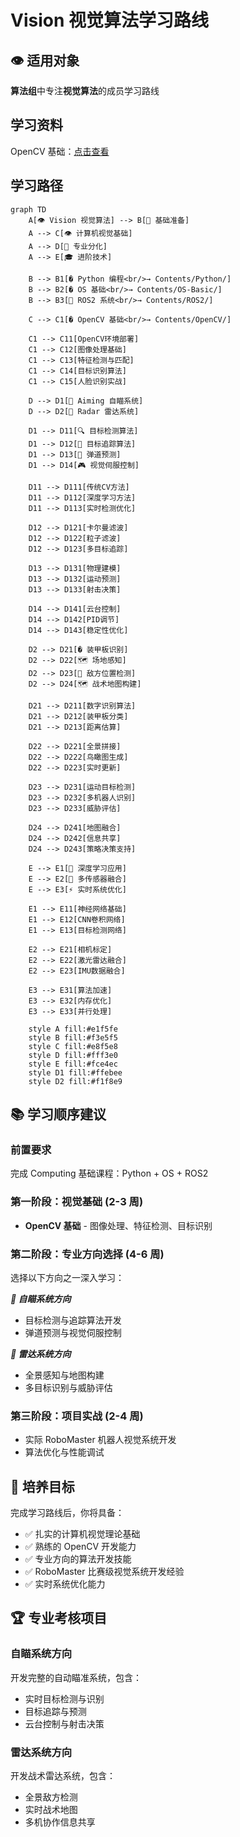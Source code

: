 # Vision 视觉算法学习路线

## 👁️ 适用对象

**算法组**中专注**视觉算法**的成员学习路线

## 学习资料

OpenCV 基础：[点击查看](../../../../Contents/OpenCV/README.md)

## 学习路径

```mermaid
graph TD
    A[👁️ Vision 视觉算法] --> B[🔰 基础准备]
    A --> C[👁️ 计算机视觉基础]
    A --> D[🎯 专业分化]
    A --> E[🎓 进阶技术]

    B --> B1[� Python 编程<br/>→ Contents/Python/]
    B --> B2[� OS 基础<br/>→ Contents/OS-Basic/]
    B --> B3[🤖 ROS2 系统<br/>→ Contents/ROS2/]

    C --> C1[� OpenCV 基础<br/>→ Contents/OpenCV/]

    C1 --> C11[OpenCV环境部署]
    C1 --> C12[图像处理基础]
    C1 --> C13[特征检测与匹配]
    C1 --> C14[目标识别算法]
    C1 --> C15[人脸识别实战]

    D --> D1[🎯 Aiming 自瞄系统]
    D --> D2[📡 Radar 雷达系统]

    D1 --> D11[🔍 目标检测算法]
    D1 --> D12[📍 目标追踪算法]
    D1 --> D13[🎯 弹道预测]
    D1 --> D14[🎮 视觉伺服控制]

    D11 --> D111[传统CV方法]
    D11 --> D112[深度学习方法]
    D11 --> D113[实时检测优化]

    D12 --> D121[卡尔曼滤波]
    D12 --> D122[粒子滤波]
    D12 --> D123[多目标追踪]

    D13 --> D131[物理建模]
    D13 --> D132[运动预测]
    D13 --> D133[射击决策]

    D14 --> D141[云台控制]
    D14 --> D142[PID调节]
    D14 --> D143[稳定性优化]

    D2 --> D21[� 装甲板识别]
    D2 --> D22[🗺️ 场地感知]
    D2 --> D23[👥 敌方位置检测]
    D2 --> D24[🗺️ 战术地图构建]

    D21 --> D211[数字识别算法]
    D21 --> D212[装甲板分类]
    D21 --> D213[距离估算]

    D22 --> D221[全景拼接]
    D22 --> D222[鸟瞰图生成]
    D22 --> D223[实时更新]

    D23 --> D231[运动目标检测]
    D23 --> D232[多机器人识别]
    D23 --> D233[威胁评估]

    D24 --> D241[地图融合]
    D24 --> D242[信息共享]
    D24 --> D243[策略决策支持]

    E --> E1[🧠 深度学习应用]
    E --> E2[🔗 多传感器融合]
    E --> E3[⚡ 实时系统优化]

    E1 --> E11[神经网络基础]
    E1 --> E12[CNN卷积网络]
    E1 --> E13[目标检测网络]

    E2 --> E21[相机标定]
    E2 --> E22[激光雷达融合]
    E2 --> E23[IMU数据融合]

    E3 --> E31[算法加速]
    E3 --> E32[内存优化]
    E3 --> E33[并行处理]

    style A fill:#e1f5fe
    style B fill:#f3e5f5
    style C fill:#e8f5e8
    style D fill:#fff3e0
    style E fill:#fce4ec
    style D1 fill:#ffebee
    style D2 fill:#f1f8e9
```

## 📚 学习顺序建议

### 前置要求

完成 Computing 基础课程：Python + OS + ROS2

### 第一阶段：视觉基础 (2-3 周)

- **OpenCV 基础** - 图像处理、特征检测、目标识别

### 第二阶段：专业方向选择 (4-6 周)

选择以下方向之一深入学习：

**_🎯 自瞄系统方向_**

- 目标检测与追踪算法开发
- 弹道预测与视觉伺服控制

**_📡 雷达系统方向_**

- 全景感知与地图构建
- 多目标识别与威胁评估

### 第三阶段：项目实战 (2-4 周)

- 实际 RoboMaster 机器人视觉系统开发
- 算法优化与性能调试

## 🎯 培养目标

完成学习路线后，你将具备：

- ✅ 扎实的计算机视觉理论基础
- ✅ 熟练的 OpenCV 开发能力
- ✅ 专业方向的算法开发技能
- ✅ RoboMaster 比赛级视觉系统开发经验
- ✅ 实时系统优化能力

## 🏆 专业考核项目

### 自瞄系统方向

开发完整的自动瞄准系统，包含：

- 实时目标检测与识别
- 目标追踪与预测
- 云台控制与射击决策

### 雷达系统方向

开发战术雷达系统，包含：

- 全景敌方检测
- 实时战术地图
- 多机协作信息共享
